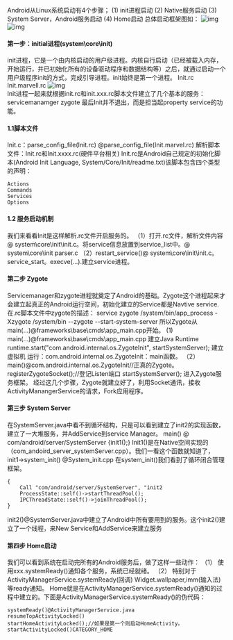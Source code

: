 Android从Linux系统启动有4个步骤；
(1) init进程启动
(2) Native服务启动
(3) System Server，Android服务启动
(4) Home启动
总体启动框架图如：
![img](P)  
![img](P)  
#### 第一步：initial进程(system\core\init)
init进程，它是一个由内核启动的用户级进程。内核自行启动（已经被载入内存，开始运行，并已初始化所有的设备驱动程序和数据结构等）之后，就通过启动一个用户级程序init的方式，完成引导进程。init始终是第一个进程。
Init.rc
Init.marvell.rc
![img](P)  
Init进程一起来就根据init.rc和init.xxx.rc脚本文件建立了几个基本的服务：
servicemanamger 
zygote 
最后Init并不退出，而是担当起property service的功能。
#### 1.1脚本文件
Init.c：parse_config_file(Init.rc)
@parse_config_file(Init.marvel.rc)
解析脚本文件：Init.rc和Init.xxxx.rc(硬件平台相关)
Init.rc是Android自己规定的初始化脚本(Android Init Language, System/Core/Init/readme.txt)该脚本包含四个类型的声明：
```  
Actions 
Commands 
Services 
Options
```
#### 1.2 服务启动机制
我们来看看Init是这样解析.rc文件开启服务的。
（1）打开.rc文件，解析文件内容@ system\core\init\init.c。将service信息放置到service_list中。@ system\core\init parser.c
（2）restart_service()@ system\core\init\init.c。service_start。execve(…).建立service进程。
#### 第二步 Zygote
Servicemanager和zygote进程就奠定了Android的基础。Zygote这个进程起来才会建立起真正的Android运行空间，初始化建立的Service都是Navtive service.在.rc脚本文件中zygote的描述：
service zygote /system/bin/app_process -Xzygote /system/bin --zygote --start-system-server
所以Zygote从main(…)@frameworks\base\cmds\app_main.cpp开始。
(1) main(…)@frameworks\base\cmds\app_main.cpp
建立Java Runtime 
runtime.start("com.android.internal.os.ZygoteInit", startSystemServer);
建立虚拟机 
运行：com.android.internal.os.ZygoteInit：main函数。
（2）main()@com.android.internal.os.ZygoteInit//正真的Zygote。
registerZygoteSocket();//登记Listen端口 
startSystemServer(); 
进入Zygote服务框架。 
经过这几个步骤，Zygote就建立好了，利用Socket通讯，接收ActivityManangerService的请求，Fork应用程序。
#### 第三步 System Server
在SystemServer.java中看不到循环结构，只是可以看到建立了init2的实现函数，建立了一大堆服务，并AddService到service Manager。
main() @ com/android/server/SystemServer
{init1();}
Init1()是在Native空间实现的（com_andoird_server_systemServer.cpp）。我们一看这个函数就知道了，init1->system_init() @System_init.cpp
在system_init()我们看到了循环闭合管理框架。
```  
{
	Call "com/android/server/SystemServer", "init2
	ProcessState::self()->startThreadPool();
	IPCThreadState::self()->joinThreadPool();
}
```
init2()@SystemServer.java中建立了Android中所有要用到的服务。这个init2()建立了一个线程，来New Service和AddService来建立服务
#### 第四步 Home启动
我们可以看到系统在启动完所有的Android服务后，做了这样一些动作：
（1） 使用xxx.systemReady()通知各个服务，系统已经就绪。
（2） 特别对于ActivityManagerService.systemReady(回调)
Widget.wallpaper,imm(输入法)等ready通知。
Home就是在ActivityManagerService.systemReady()通知的过程中建立的。下面是ActivityManagerService.systemReady()的伪代码：
```  
systemReady()@ActivityManagerService.java
resumeTopActivityLocked()
startHomeActivityLocked();//如果是第一个则启动HomeActivity。
startActivityLocked()CATEGORY_HOME
```